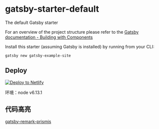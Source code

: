 # gatsby-starter-default
The default Gatsby starter

For an overview of the project structure please refer to the [Gatsby documentation - Building with Components](https://www.gatsbyjs.org/docs/building-with-components/)

Install this starter (assuming Gatsby is installed) by running from your CLI:
```
gatsby new gatsby-example-site
```

## Deploy

[![Deploy to Netlify](https://www.netlify.com/img/deploy/button.svg)](https://app.netlify.com/start/deploy?repository=https://github.com/gatsbyjs/gatsby-starter-default)

环境：node v6.13.1

## 代码高亮
[gatsby-remark-prismjs](https://github.com/gatsbyjs/gatsby/tree/master/packages/gatsby-remark-prismjs#gatsby-remark-prismjs)
